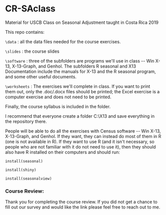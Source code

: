 # CR-SAclass

Material for USCB Class on Seasonal Adjustment taught in Costa Rica 2019

This repo contains:

`\data` :  all the data files needed for the course exercises.

`\slides` : the course slides

`\software` : three of the subfolders are programs we'll use in class -- Win X-13, X-13-Graph, and Genhol. The subfolders R seasonal and X13 Documentation include the manuals for X-13 and the R seasonal program, and some other useful documents.

`\worksheets` : The exercises we'll complete in class. If you want to print them out, only the .doc/.docx files should be printed; the Excel exercise is a computer exercise and does not need to be printed.

Finally, the course syllabus is included in the folder. 

I recommend that everyone create a folder C:\X13 and save everything in the repository there.

People will be able to do all the exercises with Census software -- Win X-13, X-13-Graph, and Genhol. If they want, they can instead do most of them in R (one is not available in R). If they want to use R (and it isn't necessary, so people who are not familiar with it do not need to use it), then they should also have R installed on their computers and should run:

`install(seasonal)`

`install(shiny)`  

`install(seasonalview)`


### Course Review: 

Thank you for completing the course review. If you did not get a chance to fill out our survey and would like the link please feel free to reach out to me. 
